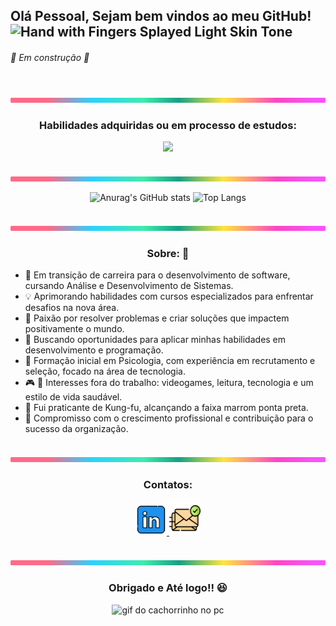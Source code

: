 ## Olá Pessoal, Sejam bem vindos ao meu GitHub! <img src="https://raw.githubusercontent.com/Tarikul-Islam-Anik/Animated-Fluent-Emojis/master/Emojis/Hand%20gestures/Hand%20with%20Fingers%20Splayed%20Light%20Skin%20Tone.png" alt="Hand with Fingers Splayed Light Skin Tone" width="25" height="25" />

###### :construction: Em construção :construction:

<br> <img src="src/lineBar.png" width="100%" height="8px" /> </br>

<div align="center">

  ### Habilidades adquiridas ou em processo de estudos:

  <img src="https://skillicons.dev/icons?i=vscode,java,js,html,css,python,github">

<br> <img src="src/lineBar.png" width="100%" height="8px" /> </br>

<div align="center">

  ![Anurag's GitHub stats](https://github-readme-stats.vercel.app/api?username=thiiiimarques&show_icons=true&theme=radical&title_color=BFFF00&text_color=fff&bg_color=0d1117&border_color=fff0)
  ![Top Langs](https://github-readme-stats.vercel.app/api/top-langs/?username=thiiiimarques&layout=compact&title_color=BFFF00&text_color=fff&bg_color=0d1117&border_color=fff0)

</div>

<br> <img src="src/lineBar.png" width="100%" height="8px" /> </br>

<div align="center">

  ### Sobre: :punch:
  
</div>

<div align="left">

  - :briefcase: Em transição de carreira para o desenvolvimento de software, cursando Análise e Desenvolvimento de Sistemas.
  - :bulb: Aprimorando habilidades com cursos especializados para enfrentar desafios na nova área.
  - :wrench: Paixão por resolver problemas e criar soluções que impactem positivamente o mundo.
  - :office: Buscando oportunidades para aplicar minhas habilidades em desenvolvimento e programação.
  - :school: Formação inicial em Psicologia, com experiência em recrutamento e seleção, focado na área de tecnologia.
  - :video_game: :book: Interesses fora do trabalho: videogames, leitura, tecnologia e um estilo de vida saudável.
  - :ghost: Fui praticante de Kung-fu, alcançando a faixa marrom ponta preta.
  - :muscle: Compromisso com o crescimento profissional e contribuição para o sucesso da organização.

</div>

<br> <img src="src/lineBar.png" width="100%" height="8px" /> </br>

<div align="center">

  ### Contatos:

  <a href="https://www.linkedin.com/in/tiagomarquesss/"> <img src="src/iconeLinkedin.png" width="50px" height= "50px" alt="Icone do Linkedin"> </a><a href="tiagomarques2283@hotmail.com"> <img src="src/iconeEmail.png" width="50px" height= "55px" alt="Icone do E-mail"> </a>

</div>


<br> <img src="src/lineBar.png" width="100%" height="8px" /> </br>

### Obrigado e Até logo!! :satisfied:

![gif do cachorrinho no pc](https://i.gifer.com/fyFn.gif)